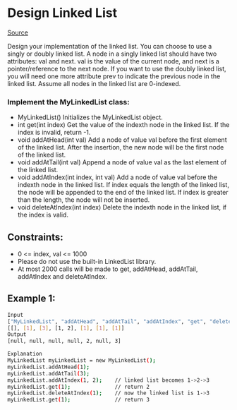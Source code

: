 # Design Linked List
[Source](https://leetcode.com/problems/design-linked-list/)

Design your implementation of the linked list. You can choose to use a singly or doubly linked list.
A node in a singly linked list should have two attributes: val and next. val is the value of the current node, and next is a pointer/reference to the next node.
If you want to use the doubly linked list, you will need one more attribute prev to indicate the previous node in the linked list. Assume all nodes in the linked list are 0-indexed.

### Implement the MyLinkedList class:

 - MyLinkedList() Initializes the MyLinkedList object.
 - int get(int index) Get the value of the indexth node in the linked list. If the index is invalid, return -1.
 - void addAtHead(int val) Add a node of value val before the first element of the linked list. After the insertion, the new node will be the first node of the linked list.
 - void addAtTail(int val) Append a node of value val as the last element of the linked list.
 - void addAtIndex(int index, int val) Add a node of value val before the indexth node in the linked list. If index equals the length of the linked list, the node will be appended to the end of the linked list. If index is greater than the length, the node will not be inserted.
 - void deleteAtIndex(int index) Delete the indexth node in the linked list, if the index is valid.

## Constraints:

 - 0 <= index, val <= 1000
 - Please do not use the built-in LinkedList library.
 - At most 2000 calls will be made to get, addAtHead, addAtTail, addAtIndex and deleteAtIndex.

## Example 1:
```sh
Input
["MyLinkedList", "addAtHead", "addAtTail", "addAtIndex", "get", "deleteAtIndex", "get"]
[[], [1], [3], [1, 2], [1], [1], [1]]
Output
[null, null, null, null, 2, null, 3]

Explanation
MyLinkedList myLinkedList = new MyLinkedList();
myLinkedList.addAtHead(1);
myLinkedList.addAtTail(3);
myLinkedList.addAtIndex(1, 2);    // linked list becomes 1->2->3
myLinkedList.get(1);              // return 2
myLinkedList.deleteAtIndex(1);    // now the linked list is 1->3
myLinkedList.get(1);              // return 3
```